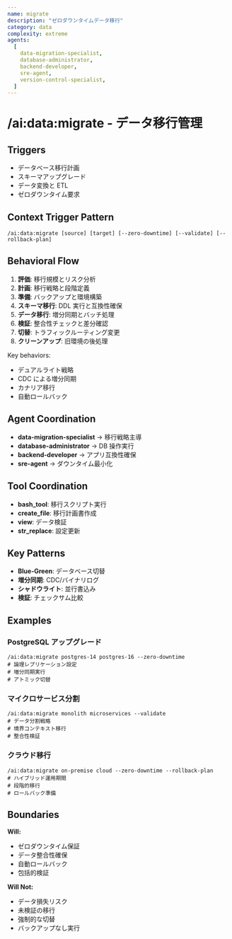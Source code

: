 ```yaml
---
name: migrate
description: "ゼロダウンタイムデータ移行"
category: data
complexity: extreme
agents:
  [
    data-migration-specialist,
    database-administrator,
    backend-developer,
    sre-agent,
    version-control-specialist,
  ]
---
```


# /ai:data:migrate - データ移行管理

## Triggers

- データベース移行計画
- スキーマアップグレード
- データ変換と ETL
- ゼロダウンタイム要求

## Context Trigger Pattern

```
/ai:data:migrate [source] [target] [--zero-downtime] [--validate] [--rollback-plan]
```

## Behavioral Flow

1. **評価**: 移行規模とリスク分析
2. **計画**: 移行戦略と段階定義
3. **準備**: バックアップと環境構築
4. **スキーマ移行**: DDL 実行と互換性確保
5. **データ移行**: 増分同期とバッチ処理
6. **検証**: 整合性チェックと差分確認
7. **切替**: トラフィックルーティング変更
8. **クリーンアップ**: 旧環境の後処理

Key behaviors:

- デュアルライト戦略
- CDC による増分同期
- カナリア移行
- 自動ロールバック

## Agent Coordination

- **data-migration-specialist** → 移行戦略主導
- **database-administrator** → DB 操作実行
- **backend-developer** → アプリ互換性確保
- **sre-agent** → ダウンタイム最小化

## Tool Coordination

- **bash_tool**: 移行スクリプト実行
- **create_file**: 移行計画書作成
- **view**: データ検証
- **str_replace**: 設定更新

## Key Patterns

- **Blue-Green**: データベース切替
- **増分同期**: CDC/バイナリログ
- **シャドウライト**: 並行書込み
- **検証**: チェックサム比較

## Examples

### PostgreSQL アップグレード

```
/ai:data:migrate postgres-14 postgres-16 --zero-downtime
# 論理レプリケーション設定
# 増分同期実行
# アトミック切替
```

### マイクロサービス分割

```
/ai:data:migrate monolith microservices --validate
# データ分割戦略
# 境界コンテキスト移行
# 整合性検証
```

### クラウド移行

```
/ai:data:migrate on-premise cloud --zero-downtime --rollback-plan
# ハイブリッド運用期間
# 段階的移行
# ロールバック準備
```

## Boundaries

**Will:**

- ゼロダウンタイム保証
- データ整合性確保
- 自動ロールバック
- 包括的検証

**Will Not:**

- データ損失リスク
- 未検証の移行
- 強制的な切替
- バックアップなし実行
